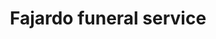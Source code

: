 ---
title: "Fajardo funeral service"
url: /masantol/fajardo-funeral-service/
shop: funeral directors
---